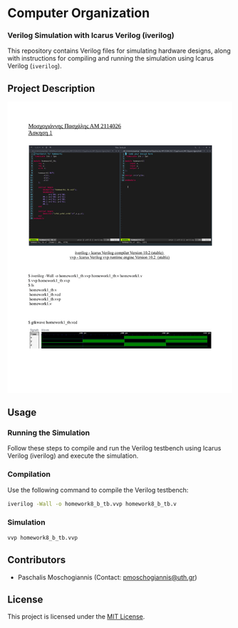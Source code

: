 # Computer Organization

### Verilog Simulation with Icarus Verilog (iverilog)

This repository contains Verilog files for simulating hardware designs, along with instructions for compiling and running the simulation using Icarus Verilog (`iverilog`).


## Project Description

![Alt Text](output.gif)

## Usage

### Running the Simulation

Follow these steps to compile and run the Verilog testbench using Icarus Verilog (iverilog) and execute the simulation.

### Compilation

Use the following command to compile the Verilog testbench:

```bash
iverilog -Wall -o homework8_b_tb.vvp homework8_b_tb.v
```

### Simulation

```bash
vvp homework8_b_tb.vvp
```


## Contributors

- Paschalis Moschogiannis (Contact: [pmoschogiannis@uth.gr](mailto:pmoschogiannis@uth.gr))


## License

This project is licensed under the [MIT License](LICENSE).
